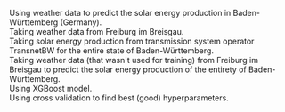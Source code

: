 Using weather data to predict the solar energy production in Baden-Württemberg (Germany).<br>
Taking weather data from Freiburg im Breisgau.  
Taking solar energy production from transmission system operator TransnetBW for the entire state of Baden-Württemberg.  
Taking weather data (that wasn't used for training) from Freiburg im Breisgau to predict the solar energy production of the entirety of Baden-Württemberg.  
Using XGBoost model.  
Using cross validation to find best (good) hyperparameters.  

